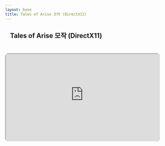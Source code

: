 ```yaml
---
layout: base
title: Tales of Arise 모작 (DirectX11)
---
```


<style>
.video-wrap {
  width: 100%;
  max-width: 960px;
  margin: 16px auto;
  border-radius: 12px;
  overflow: hidden;
  background: #000;
}
.video-wrap iframe {
  width: 100%;
  height: auto;
  aspect-ratio: 16 / 9;
  display: block;
}
</style>

<section style="padding:16px">
  <h1 style="margin:0 0 12px;">Tales of Arise 모작 (DirectX11)</h1>
  <p style="margin:0">
  </p>
</section>

<div class="video-wrap">
    <iframe 
        src="https://www.youtube-nocookie.com/embed/jXNTBYpz7aw?rel=0"
        title="Tales of Arise 모작"
        loading="lazy"
        allow="accelerometer; autoplay; clipboard-write; encrypted-media; gyroscope; picture-in-picture; web-share"
        allowfullscreen>
    </iframe>
</div>